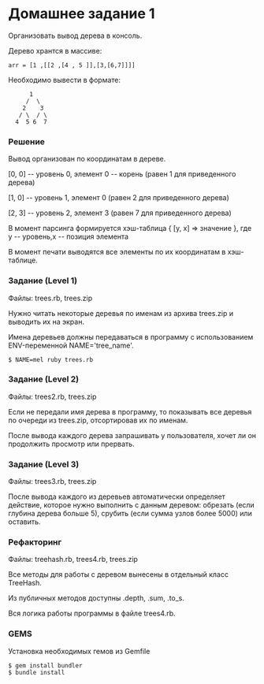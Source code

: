 Домашнее задание 1
=============
Организовать вывод дерева в консоль.

Дерево хрантся в массиве:
```
arr = [1 ,[[2 ,[4 , 5 ]],[3,[6,7]]]]
```
Необходимо вывести в формате:
```
      1
     /  \
    2    3
   / \  / \
  4  5 6  7
```
  
### Решение 
Вывод организован по координатам в дереве.

[0, 0] -- уровень 0, элемент 0 -- корень (равен 1 для приведенного дерева)

[1, 0] -- уровень 1, элемент 0 (равен 2 для приведенного дерева)

[2, 3] -- уровень 2, элемент 3 (равен 7 для приведенного дерева)

В момент парсинга формируется хэш-таблица { [y, x] => значение }, где y -- уровень,x -- позиция элемента

В момент печати выводятся все элементы по их координатам в хэш-таблице.

### Задание (Level 1)
Файлы: trees.rb, trees.zip

Нужно читать некоторые деревья по именам из архива trees.zip и выводить их на экран.

Имена деревьев должны передаваться в программу с использованием ENV-переменной NAME='tree_name'.
```
$ NAME=mel ruby trees.rb
```

### Задание (Level 2)
Файлы: trees2.rb, trees.zip

Если не передали имя дерева в программу, то показывать все деревья по очереди из trees.zip, отсортировав их по именам.

После вывода каждого дерева запрашивать у пользователя, хочет ли он продолжить просмотр или прервать.

### Задание (Level 3)
Файлы: trees3.rb, trees.zip

После вывода каждого из деревьев автоматически определяет действие, которое нужно выполнить с данным деревом: обрезать (если глубина дерева больше 5), срубить  (если сумма узлов более 5000) или оставить.

### Рефакторинг
Файлы: treehash.rb, trees4.rb, trees.zip

Все методы для работы с деревом вынесены в отдельный класс TreeHash.

Из публичных методов доступны .depth, .sum, .to_s.

Вся логика работы программы в файле trees4.rb.

### GEMS
Установка необходимых гемов из Gemfile
```
$ gem install bundler
$ bundle install
```